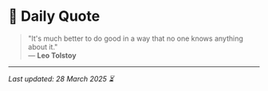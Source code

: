 # 📜 Daily Quote

> "It's much better to do good in a way that no one knows anything about it."  
> — **Leo Tolstoy**

---

_Last updated: 28 March 2025 ⏳_
